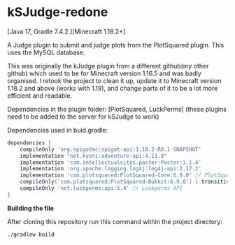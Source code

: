 # kSJudge-redone
[Java 17, Gradle 7.4.2.][Minecraft 1.18.2+]

A Judge plugin to submit and judge plots from the PlotSquared plugin. This uses the MySQL database.

This was originally the kJudge plugin from a different github(my other github) which used to be for Minecraft version 1.16.5 
and was badly organised. I retook the project to clean it up, update it to Minecraft version 1.18.2 and above (works with 1.19), and change parts of it to 
be a lot more efficient and readable.

Dependencies in the plugin folder: [PlotSquared, LuckPerms] (these plugins need to be added to the server for kSJudge to work)

Dependencies used in buid.gradle:

```gradle
dependencies {
    compileOnly 'org.spigotmc:spigot-api:1.18.2-R0.1-SNAPSHOT'
    implementation "net.kyori:adventure-api:4.11.0"
    implementation 'com.intellectualsites.paster:Paster:1.1.4'
    implementation 'org.apache.logging.log4j:log4j-api:2.17.2'
    implementation 'com.plotsquared:PlotSquared-Core:6.9.0' // PlotSquared Core API
    compileOnly('com.plotsquared:PlotSquared-Bukkit:6.9.0') { transitive = false } // PlotSquared Bukkit API
    compileOnly 'net.luckperms:api:5.4' // Luckperms API
}
```

**Building the file**

After cloning this repository
run this command within the project directory:
```
./gradlew build
```
